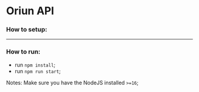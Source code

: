 # Oriun API

### How to setup:
---
### How to run:

- run `npm install`;
- run `npm run start`;

Notes: Make sure you have the NodeJS installed `>=16`;
